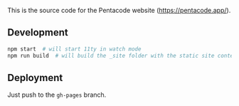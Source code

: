 This is the source code for the Pentacode website (https://pentacode.app/).

## Development

```bash
npm start  # will start 11ty in watch mode
npm run build  # will build the _site folder with the static site contents
```

## Deployment

Just push to the `gh-pages` branch.
